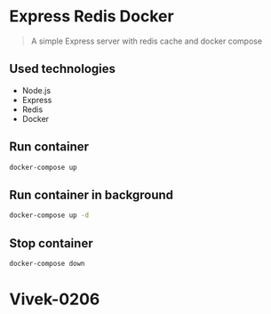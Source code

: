 # Express Redis Docker

> A simple Express server with redis cache and docker compose

## Used technologies

-   Node.js
-   Express
-   Redis
-   Docker

## Run container

```bash
docker-compose up
```

## Run container in background

```bash
docker-compose up -d
```

## Stop container

```bash
docker-compose down
```

# Vivek-0206
